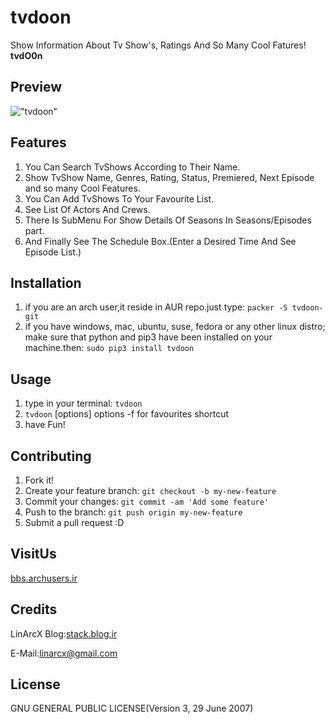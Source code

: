 # tvdoon
Show Information About Tv Show's, Ratings And So Many Cool Fatures! **tvdO0n**

## Preview
!["tvdoon"](http://uupload.ir/files/w6nd_screenshot_from_2017-03-30_14-01-22.png "tvdoon")

## Features
1. You Can Search TvShows According to Their Name.
2. Show TvShow Name, Genres, Rating, Status, Premiered, Next Episode and so many Cool Features.
3. You Can Add TvShows To Your Favourite List.
4. See List Of Actors And Crews.
5. There Is SubMenu For Show Details Of Seasons In Seasons/Episodes part.
6. And Finally See The Schedule Box.(Enter a Desired Time And See Episode List.)

## Installation
1. if you are an arch user,it reside in AUR repo.just type: 
    `packer -S tvdoon-git`
2. if you have windows, mac, ubuntu, suse, fedora or any other linux distro; make sure that python and pip3 have been installed on your machine.then:
    `sudo pip3 install tvdoon`

## Usage
1. type in your terminal:
  `tvdoon`
2. `tvdoon` [options]
  options -f for favourites shortcut
3. have Fun!

## Contributing
1. Fork it!
2. Create your feature branch: `git checkout -b my-new-feature`
3. Commit your changes: `git commit -am 'Add some feature'`
4. Push to the branch: `git push origin my-new-feature`
5. Submit a pull request :D


## VisitUs
[bbs.archusers.ir](http://bbs.archusers.ir/index.php)
## Credits
LinArcX
Blog:[stack.blog.ir](http://stack.blog.ir/)

E-Mail:linarcx@gmail.com
## License
GNU GENERAL PUBLIC LICENSE(Version 3, 29 June 2007)

